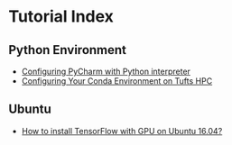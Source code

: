 # Tutorial Index

## Python Environment

- [Configuring PyCharm with Python interpreter](https://github.com/gtatiya/Tutorials/blob/master/Python/ConfiguringPyCharmWithPythonInterpreter.md)
- [Configuring Your Conda Environment on Tufts HPC](https://github.com/gtatiya/Tutorials/blob/master/Python/ConfiguringYourCondaEnvironmentOnTuftsHPC.md)

## Ubuntu

- [How to install TensorFlow with GPU on Ubuntu 16.04?]()
